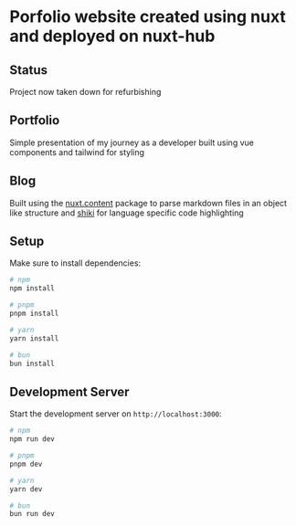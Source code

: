 # Porfolio website created using nuxt and deployed on nuxt-hub
## Status
Project now taken down for refurbishing
## Portfolio 

Simple presentation of my journey as a developer built using vue components and tailwind for styling

## Blog

Built using the [nuxt.content](https://content.nuxt.com/) package to parse markdown files in an object like structure and [shiki](https://shiki.style/) for language specific code highlighting
## Setup

Make sure to install dependencies:

```bash
# npm
npm install

# pnpm
pnpm install

# yarn
yarn install

# bun
bun install
```

## Development Server

Start the development server on `http://localhost:3000`:

```bash
# npm
npm run dev

# pnpm
pnpm dev

# yarn
yarn dev

# bun
bun run dev
```
